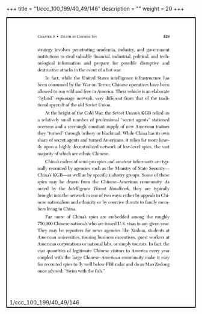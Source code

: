 +++
title = "1/ccc_100_199/40_49/146"
description = ""
weight = 20
+++

<table style="border:2px solid black;max-width:800px;max-height:800px;" 
><tr><td><img class="center-fit-jpg"
src="/jpg_/out_jpg_dbc_146.jpg"  >1/ccc_100_199/40_49/146</img></td></tr></table>